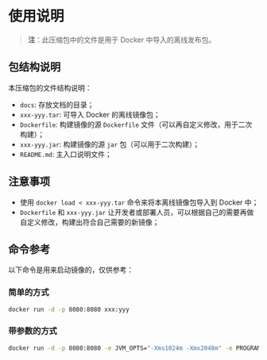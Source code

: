 # 使用说明

> **注**：此压缩包中的文件是用于 Docker 中导入的离线发布包。

## 包结构说明

本压缩包的文件结构说明：

- `docs`: 存放文档的目录；
- `xxx-yyy.tar`: 可导入 Docker 的离线镜像包；
- `Dockerfile`: 构建镜像的源 `Dockerfile` 文件（可以再自定义修改，用于二次构建）；
- `xxx-yyy.jar`: 构建镜像的源 `jar` 包（可以用于二次构建）；
- `README.md`: 主入口说明文件；

## 注意事项

- 使用 `docker load < xxx-yyy.tar` 命令来将本离线镜像包导入到 Docker 中；
- `Dockerfile` 和 `xxx-yyy.jar` 让开发者或部署人员，可以根据自己的需要再做自定义修改，构建出符合自己需要的新镜像；

## 命令参考

以下命令是用来启动镜像的，仅供参考：

### 简单的方式 

```bash
docker run -d -p 8080:8080 xxx:yyy
```

### 带参数的方式

```bash
docker run -d -p 8080:8080 -e JVM_OPTS="-Xms1024m -Xmx2048m" -e PROGRAM_ARGS="--server.port=7070" xxx:yyy
```
